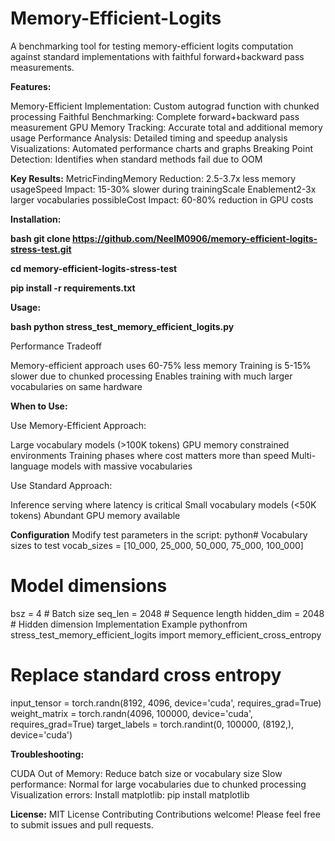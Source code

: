 # Memory-Efficient-Logits
A benchmarking tool for testing memory-efficient logits computation against standard implementations with faithful forward+backward pass measurements.

**Features:**

Memory-Efficient Implementation: Custom autograd function with chunked processing
Faithful Benchmarking: Complete forward+backward pass measurement
GPU Memory Tracking: Accurate total and additional memory usage
Performance Analysis: Detailed timing and speedup analysis
Visualizations: Automated performance charts and graphs
Breaking Point Detection: Identifies when standard methods fail due to OOM

**Key Results:**
MetricFindingMemory Reduction: 2.5-3.7x less memory usageSpeed Impact: 15-30% slower during trainingScale Enablement2-3x larger vocabularies possibleCost Impact: 60-80% reduction in GPU costs


**Installation:** 

**bash git clone https://github.com/NeelM0906/memory-efficient-logits-stress-test.git**

**cd memory-efficient-logits-stress-test**

**pip install -r requirements.txt**

**Usage:**

**bash python stress_test_memory_efficient_logits.py**


Performance Tradeoff

Memory-efficient approach uses 60-75% less memory
Training is 5-15% slower due to chunked processing
Enables training with much larger vocabularies on same hardware

**When to Use:**

Use Memory-Efficient Approach:

Large vocabulary models (>100K tokens)
GPU memory constrained environments
Training phases where cost matters more than speed
Multi-language models with massive vocabularies

Use Standard Approach:

Inference serving where latency is critical
Small vocabulary models (<50K tokens)
Abundant GPU memory available

**Configuration**
Modify test parameters in the script:
python# Vocabulary sizes to test
vocab_sizes = [10_000, 25_000, 50_000, 75_000, 100_000]

# Model dimensions
bsz = 4          # Batch size
seq_len = 2048   # Sequence length
hidden_dim = 2048 # Hidden dimension
Implementation Example
pythonfrom stress_test_memory_efficient_logits import memory_efficient_cross_entropy

# Replace standard cross entropy
input_tensor = torch.randn(8192, 4096, device='cuda', requires_grad=True)
weight_matrix = torch.randn(4096, 100000, device='cuda', requires_grad=True)
target_labels = torch.randint(0, 100000, (8192,), device='cuda')


**Troubleshooting:**

CUDA Out of Memory: Reduce batch size or vocabulary size
Slow performance: Normal for large vocabularies due to chunked processing
Visualization errors: Install matplotlib: pip install matplotlib

**License:**
MIT License 
Contributing
Contributions welcome! Please feel free to submit issues and pull requests.
